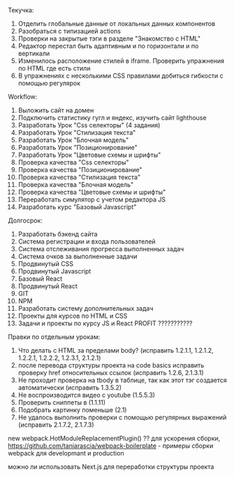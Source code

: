Текучка:

1. Отделить глобальные данные от локальных данных компонентов
2. Разобраться с типизацией actions
3. Проверки на закрытые тэги в разделе "Знакомство с HTML"
4. Редактор перестал быть адаптивным и по горизонтали и по вертикали
5. Изменилось расположение стилей в iframe. Проверить упражнения по HTML где есть стили
6. В упражнениях с несколькими CSS правилами добиться гибкости с помощью регулярок

Workflow:

1. Выложить сайт на домен
2. Подключить статистику гугл и яндекс, изучить сайт lighthouse
3. Разработать Урок "Css селекторы" (4 задания)
4. Разработать Урок "Стилизация текста"
5. Разработать Урок "Блочная модель"
6. Разработать Урок "Позиционирование"
7. Разработать Урок "Цветовые схемы и шрифты"
8. Проверка качества "Css селекторы"
9. Проверка качества "Позиционирование"
10. Проверка качества "Стилизация текста"
11. Проверка качества "Блочная модель"
12. Проверка качества "Цветовые схемы и шрифты"
13. Переработать симулятор с учетом редактора JS
14. Разработать курс "Базовый Javascript"

Долгосрок:

1. Разработать бэкенд сайта
2. Система регистрации и входа пользователей
3. Система отслеживания прогресса выполненных задач
4. Система очков за выполненные задачи
5. Продвинутый CSS
6. Продвинутый Javascript
7. Базовый React
8. Продвинутый React
9. GIT
10. NPM
11. Разработать систему дополнительных задач
12. Проекты для курсов по HTML и CSS
13. Задачи и проекты по курсу JS и React
    PROFIT ???????????

Правки по отдельным урокам:

1. Что делать с HTML за пределами body? (исправить 1.2.1.1, 1.2.1.2, 1.2.2.1, 1.2.2.2, 1.2.3.1, 2.1.2.1)
2. после перевода структуры проекта на code basics исправить проверку href относительных ссылок (исправить 1.2.6, 2.1.3.1)
3. Не проходит проверка на tbody в таблице, так как этот тэг создается автоматически (исправить 1.3.5.2)
4. Не воспроизводится видео с youtube (1.5.5.3)
5. Проверить сниппеты в (1.1.11)
6. Подобрать картинку поменьше (2.1)
7. Не удалось выполнить проверки с помощью регулярных выражений (исправить 2.1.7.2, 2.1.7.3)

new webpack.HotModuleReplacementPlugin() ?? для ускорения сборки,
https://github.com/taniarascia/webpack-boilerplate - примеры сборки webpack для developmant и production

можно ли использовать Next.js для переработки структуры проекта
